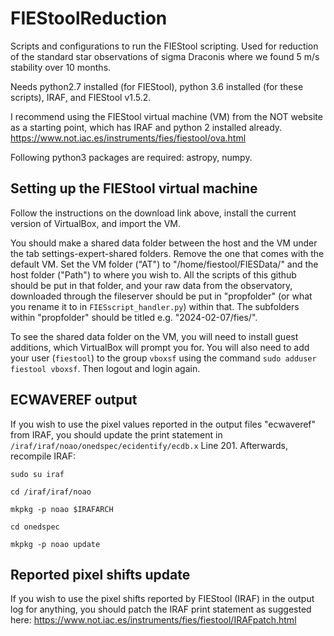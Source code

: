 # FIEStoolReduction
Scripts and configurations to run the FIEStool scripting. Used for reduction of the standard star observations of sigma Draconis where we found 5 m/s stability over 10 months.

Needs python2.7 installed (for FIEStool), python 3.6 installed (for these scripts), IRAF, and FIEStool v1.5.2.

I recommend using the FIEStool virtual machine (VM) from the NOT website as a starting point, which has IRAF and python 2 installed already. https://www.not.iac.es/instruments/fies/fiestool/ova.html

Following python3 packages are required: astropy, numpy.

## Setting up the FIEStool virtual machine
Follow the instructions on the download link above, install the current version of VirtualBox, and import the VM.

You should make a shared data folder between the host and the VM under the tab settings-expert-shared folders. Remove the one that comes with the default VM. Set the VM folder ("AT") to "/home/fiestool/FIESData/" and the host folder ("Path") to where you wish to. All the scripts of this github should be put in that folder, and your raw data from the observatory, downloaded through the fileserver should be put in "propfolder" (or what you rename it to in `FIESscript_handler.py`) within that. The subfolders within "propfolder" should be titled e.g. "2024-02-07/fies/".

To see the shared data folder on the VM, you will need to install guest additions, which VirtualBox will prompt you for. You will also need to add your user (`fiestool`) to the group `vboxsf` using the command `sudo adduser fiestool vboxsf`. Then logout and login again.

## ECWAVEREF output
If you wish to use the pixel values reported in the output files "ecwaveref" from IRAF, you should update the print statement in `/iraf/iraf/noao/onedspec/ecidentify/ecdb.x` Line 201. Afterwards, recompile IRAF:

`sudo su iraf`

`cd /iraf/iraf/noao`

`mkpkg -p noao $IRAFARCH`

`cd onedspec`

`mkpkg -p noao update`

## Reported pixel shifts update
If you wish to use the pixel shifts reported by FIEStool (IRAF) in the output log for anything, you should patch the IRAF print statement as suggested here: https://www.not.iac.es/instruments/fies/fiestool/IRAFpatch.html

